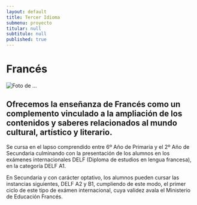 ```yaml
---
layout: default
title: Tercer Idioma
submenu: proyecto
titular: null
subtitulo: null
published: true
---
```


# Francés

![Foto de ...](http://placeimg.com/720/200/nature)

##  Ofrecemos la enseñanza de Francés como un complemento vinculado a la ampliación de los contenidos y saberes relacionados al mundo cultural, artístico y literario.

Se cursa en el lapso comprendido entre  6º Año de Primaria y el 2º Año de Secundaria culminando con la presentación de los alumnos en los exámenes internacionales DELF (Diploma de estudios en lengua francesa), en la categoría DELF A1. 

En Secundaria y con carácter optativo, los alumnos pueden cursar las instancias siguientes, DELF A2 y B1, cumpliendo de este modo, el primer ciclo de este tipo de exámen internacional, cuya validez avala el Ministerio de Educación Francés.